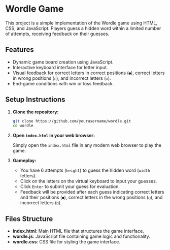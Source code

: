 # Wordle Game

This project is a simple implementation of the Wordle game using HTML, CSS, and JavaScript. Players guess a hidden word within a limited number of attempts, receiving feedback on their guesses.

## Features

- Dynamic game board creation using JavaScript.
- Interactive keyboard interface for letter input.
- Visual feedback for correct letters in correct positions (`●`), correct letters in wrong positions (`○`), and incorrect letters (`◻`).
- End-game conditions with win or loss feedback.

## Setup Instructions

1. **Clone the repository:**

   ```bash
   git clone https://github.com/yourusername/wordle.git
   cd wordle
   ```

2. **Open `index.html` in your web browser:**

   Simply open the `index.html` file in any modern web browser to play the game.

3. **Gameplay:**

   - You have 6 attempts (`height`) to guess the hidden word (`width` letters).
   - Click on the letters on the virtual keyboard to input your guesses.
   - Click `Enter` to submit your guess for evaluation.
   - Feedback will be provided after each guess indicating correct letters and their positions (`●`), correct letters in the wrong positions (`○`), and incorrect letters (`◻`).

## Files Structure

- **index.html**: Main HTML file that structures the game interface.
- **wordle.js**: JavaScript file containing game logic and functionality.
- **wordle.css**: CSS file for styling the game interface.


